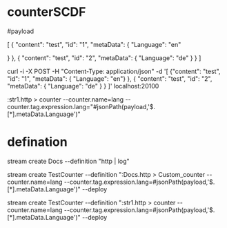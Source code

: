 # counterSCDF

#payload



[
 {
  "content": "test",
  "id": "1",
  "metaData": {
    "Language": "en"
    
  }
},
 {
  "content": "test",
  "id": "2",
  "metaData": {
    "Language": "de"
  }
}
]

curl -i -X POST -H "Content-Type: application/json" -d '[ {"content": "test", "id": "1", "metaData": { "Language": "en"} }, { "content": "test", "id": "2", "metaData": { "Language": "de" } } ]' localhost:20100

:str1.http > counter --counter.name=lang --counter.tag.expression.lang="#jsonPath(payload,'$.[*].metaData.Language')"
# defination


stream create Docs --definition "http | log"

stream create TestCounter  --definition ":Docs.http > Custom_counter --counter.name=lang --counter.tag.expression.lang=#jsonPath(payload,'$.[*].metaData.Language')" --deploy


stream create TestCounter  --definition ":str1.http > counter --counter.name=lang --counter.tag.expression.lang=#jsonPath(payload,'$.[*].metaData.Language')" --deploy

